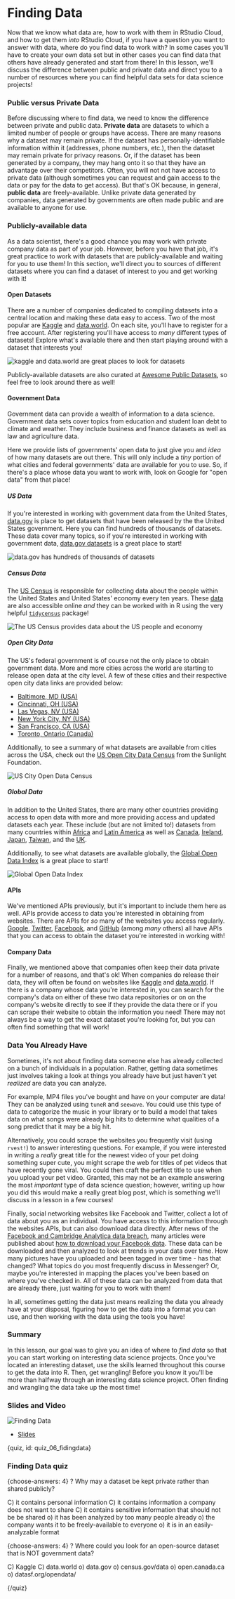 # Finding Data

Now that we know what data are, how to work with them in RStudio Cloud, and how to get them *into* RStudio Cloud, if you have a question you want to answer with data, where do you find data to work with? In some cases you'll have to create your own data set but in other cases you can find data that others have already generated and start from there! In this lesson, we'll discuss the difference between public and private data and direct you to a number of resources where you can find helpful data sets for data science projects!

### Public versus Private Data

Before discussing where to find data, we need to know the difference between private and public data. **Private data** are datasets to which a limited number of people or groups have access. There are many reasons why a dataset may remain private. If the dataset has personally-identifiable information within it (addresses, phone numbers, etc.), then the dataset may remain private for privacy reasons. Or, if the dataset has been generated by a company, they may hang onto it so that they have an advantage over their competitors. Often, you will not not have access to private data (although sometimes you can request and gain access to the data or pay for the data to get access). But that's OK because, in general, **public data** are freely-available. Unlike private data generated by companies, data generated by governments are often made public and are available to anyone for use.

### Publicly-available data

As a data scientist, there's a good chance you may work with private company data as part of your job. However, before you have that job, it's great practice to work with datasets that are publicly-available and waiting for you to use them! In this section, we'll direct you to sources of different datasets where you can find a dataset of interest to you and get working with it! 

#### Open Datasets

There are a number of companies dedicated to compiling datasets into a central location and making these data easy to access. Two of the most popular are [Kaggle](https://www.kaggle.com/) and [data.world](https://data.world/). On each site, you'll have to register for a free account. After registering you'll have access to *many* different types of datasets! Explore what's available there and then start playing around with a dataset that interests you!

![kaggle and data.world are *great* places to look for datasets](images/06_findingdata/06_data_findingdata-2.png)

Publicly-available datasets are also curated at [Awesome Public Datasets](https://github.com/awesomedata/awesome-public-datasets/blob/master/README.rst), so feel free to look around there as well!

#### Government Data

Government data can provide a wealth of information to a data science. Government data sets cover topics from education and student loan debt to climate and weather. They include business and finance datasets as well as law and agriculture data.

Here we provide lists of governments' open data to just give you and *idea* of how many datasets are out there. This will only include a *tiny* portion of what cities and federal governments' data are available for you to use. So, if there's a place whose data you want to work with, look on Google for "open data" from that place! 

##### US Data

If you're interested in working with government data from the United States, [data.gov](https://www.data.gov/) is place to get datasets that have been released by the the United States government. Here you can find hundreds of thousands of datasets. These data cover many topics, so if you're interested in working with government data, [data.gov datasets](https://www.data.gov/dataset) is a great place to start!

![data.gov has hundreds of thousands of datasets](images/06_findingdata/06_data_findingdata-3.png)

##### Census Data

The [US Census](https://www.census.gov/) is responsible for collecting data about the people within the United States and United States' economy every ten years. These [data](https://www.census.gov/data.html) are also accessible online *and* they can be worked with in R using the very helpful [`tidycensus`](https://walkerke.github.io/tidycensus/) package!

![The US Census provides data about the US people and economy](images/06_findingdata/06_data_findingdata-4.png)

##### Open City Data

The US's federal government is of course not the only place to obtain government data. More and more cities across the world are starting to release open data at the city level. A few of these cities and their respective open city data links are provided below:

* [Baltimore, MD (USA)](https://data.baltimorecity.gov/)
* [Cincinnati, OH (USA)](https://data.cincinnati-oh.gov/)
* [Las Vegas, NV (USA)](https://opendata.lasvegasnevada.gov/)
* [New York City, NY (USA)](https://opendata.cityofnewyork.us/)
* [San Francisco, CA (USA)](https://datasf.org/opendata/)
* [Toronto, Ontario (Canada)](https://www.toronto.ca/city-government/data-research-maps/open-data/)

Additionally, to see a summary of what datasets are available from cities across the USA, check out the [US Open City Data Census](http://us-cities.survey.okfn.org/) from the Sunlight Foundation.

![US City Open Data Census](images/06_findingdata/06_data_findingdata-6.png)

##### Global Data

In addition to the United States, there are many other countries providing access to open data with more and more providing access and updated datasets each year. These include (but are not limited to!) datasets from many countries within [Africa](http://dataportal.opendataforafrica.org/) and [Latin America](https://opendatabarometer.org/latin-american-open-data-initiative/) as well as  [Canada](https://open.canada.ca/en/open-data),  [Ireland](https://data.gov.ie/), [Japan](http://www.data.go.jp/?lang=english), [Taiwan](https://data.cdc.gov.tw/en/), and the [UK](https://data.gov.uk/). 

Additionally, to see what datasets are available globally, the [Global Open Data Index](https://index.okfn.org/dataset/) is a great place to start!

![Global Open Data Index](images/06_findingdata/06_data_findingdata-7.png)

#### APIs

We've mentioned APIs previously, but it's important to include them here as well. APIs provide access to data you're interested in obtaining from websites. There are APIs for *so* many of the websites you access regularly. [Google](http://developers.google.com/apis-explorer/#p/), [Twitter](https://dev.twitter.com/), [Facebook](https://developers.facebook.com/), and [GitHub](https://developer.github.com/v3/?) (among *many* others) all have APIs that you can access to obtain the dataset you're interested in working with!

#### Company Data

Finally, we mentioned above that companies often keep their data private for a number of reasons, and that's ok! When companies do release their data, they will often be found on websites like [Kaggle](https://www.kaggle.com/) and [data.world](https://data.world/). If there is a company whose data you're interested in, you can search for the company's data on either of these two data repositories or on on the company's website directly to see if they provide the data there or if you can scrape their website to obtain the information you need! There may not always be a way to get the exact dataset you're looking for, but you can often find something that will work!  

### Data You Already Have

Sometimes, it's not about finding data someone else has already collected on a bunch of individuals in a population. Rather, getting data sometimes just involves taking a look at things you already have but just haven't yet *realized* are data you can analyze. 

For example, MP4 files you've bought and have on your computer are data! They can be analyzed using `tuneR` and `seewave`. You could use this type of data to categorize the music in your library or to build a model that takes data on what songs were already big hits to determine what qualities of a song predict that it may be a big hit. 

Alternatively, you could scrape the websites you frequently visit (using `rvest!`) to answer interesting questions. For example, if you were interested in writing a *really* great title for the newest video of your pet doing something super cute, you might scrape the web for titles of pet videos that have recently gone viral. You could then craft the perfect title to use when you upload your pet video. Granted, this may not be an example answering the most *important* type of data science question; however, writing up how you did this would make a really great blog post, which is something we'll discuss in a lesson in a few courses!

Finally, social networking websites like Facebook and Twitter, collect a lot of data about you as an individual. You have access to this information through the websites APIs, but can also download data directly. After news of the [Facebook and Cambridge Analytica data breach](https://www.theguardian.com/news/2018/mar/17/cambridge-analytica-facebook-influence-us-election), many articles were published about [how to download your Facebook data](https://www.wired.com/story/download-facebook-data-how-to-read/). These data can be downloaded and then analyzed to look at trends in your data over time. How many pictures have you uploaded and been tagged in over time - has that changed? What topics do you most frequently discuss in Messenger? Or, maybe you're interested in mapping the places you've been based on where you've checked in. All of these data can be analyzed from data that are already there, just waiting for you to work with them! 

In all, sometimes getting the data just means realizing the data you already have at your disposal, figuring how to get the data into a format you can use, and then working with the data using the tools you have!

### Summary

In this lesson, our goal was to give you an idea of where to *find data* so that you can start working on interesting data science projects. Once you've located an interesting dataset, use the skills learned throughout this course to get the data into R. Then, get wrangling! Before you know it you'll be more than halfway through an interesting data science project. Often finding and wrangling the data take up the most time!

### Slides and Video

![Finding Data](https://www.youtube.com/watch?v=P2gfe6GNRmQ)

* [Slides](https://docs.google.com/presentation/d/1G0lA8z561VirAggV4MxMXu2dwCudolXjeFZWO6P_3F8/edit?usp=sharing)

{quiz, id: quiz_06_fidingdata}

### Finding Data quiz

{choose-answers: 4}
? Why may a dataset be kept private rather than shared publicly?

C) it contains personal information
C) it contains information a company does not want to share
C) it contains sensitive information that should not be be shared
o) it has been analyzed by too many people already
o) the company wants it to be freely-available to everyone
o) it is in an easily-analyzable format

{choose-answers: 4}
? Where could you look for an open-source dataset that is NOT government data?

C) Kaggle
C) data.world
o) data.gov
o) census.gov/data
o) open.canada.ca
o) datasf.org/opendata/

{/quiz}
